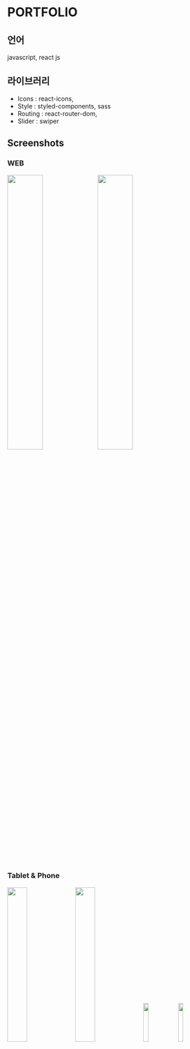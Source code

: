 # PORTFOLIO

## 언어

javascript, react js

## 라이브러리

- Icons : react-icons,
- Style : styled-components, sass
- Routing : react-router-dom,
- Slider : swiper

## Screenshots

### WEB

<img src="https://velog.velcdn.com/images/miogy/post/ed7a2893-437c-4182-8ca7-51237c6538eb/image.png" width="40%"> <img src="https://velog.velcdn.com/images/miogy/post/e6023bb5-4f93-4191-872b-66176c13bbac/image.png" width="40%">

### Tablet & Phone

<img src="https://velog.velcdn.com/images/miogy/post/6575cded-68dc-4670-bdde-104c638b816b/image.png" width="30%"> <img src="https://velog.velcdn.com/images/miogy/post/c97c2670-ea37-404d-a8db-035ace0f2823/image.png" width="30%">
<img src="https://user-images.githubusercontent.com/99234582/195491467-c4a88338-7a36-4241-89fa-fd0da23e8c86.png" width="15%"> <img src="https://user-images.githubusercontent.com/99234582/195491486-783d28ef-fb06-40f9-acfa-6e6aa8365be0.png" width="15%">
